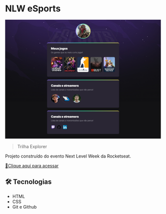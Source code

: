 # NLW eSports

![preview](./.github/preview.png)

> Trilha Explorer

Projeto construído do evento Next Level Week da Rocketseat.

[🔗Clique aqui para acessar](https://notuser5.github.io/nlw-esports-explorer/)

## 🛠 Tecnologias

- HTML
- CSS
- Git e Github